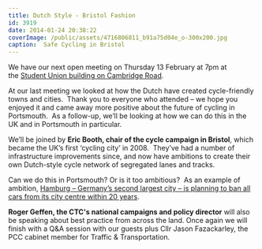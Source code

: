 ```yaml
---
title: Dutch Style - Bristol Fashion
id: 3919
date: 2014-01-24 20:38:22
coverImage: /public/assets/4716806811_b91a75d04e_o-300x200.jpg
caption:  Safe Cycling in Bristol
---
```


We have our next open meeting on Thursday 13 February at 7pm at the [Student Union building on Cambridge Road](https://www.google.co.uk/maps/preview/place/university+of+portsmouth+su/@50.7945485,-1.0963502,17z/data=!3m1!4b1!4m2!3m1!1s0x48745d9ca4d71053:0x7474561a9c6fef4e?hl=en "Meeting location").

At our last meeting we looked at how the Dutch have created cycle-friendly towns and cities.  Thank you to everyone who attended – we hope you enjoyed it and came away more positive about the future of cycling in Portsmouth.  As a follow-up, we’ll be looking at how we can do this in the UK and in Portsmouth in particular.

We’ll be joined by **Eric Booth, chair of the cycle campaign in Bristol**, which became the UK’s first ‘cycling city’ in 2008.  They’ve had a number of infrastructure improvements since, and now have ambitions to create their own Dutch-style cycle network of segregated lanes and tracks.

Can we do this in Portsmouth? Or is it too ambitious?  As an example of ambition, [Hamburg – Germany’s second largest city – is planning to ban all cars from its city centre within 20 years](http://www.independent.co.uk/news/world/europe/auto-ban-how-hamburg-is-taking-cars-off-the-road-9062461.html "Hamburg to Ban Cars").

**Roger Geffen, the CTC's national campaigns and policy director** will also be speaking about best practice from across the land. Once again we will finish with a Q&amp;A session with our guests plus Cllr Jason Fazackarley, the PCC cabinet member for Traffic &amp; Transportation.